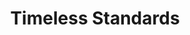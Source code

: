 ---
inv_num: 2011-079
add_credit:
url: 2011-079-timeless-standards
title: Timeless Standards
year: '2011'
display_year: '2011'
medium: Inkjet on canvas
dims: 56 x 40 inches
pitch: "​Scan of a Lacoste shirt"
ps:
live_url:
youtube:
related_code:
subheading:
download:
commission:
layout: things-i-made
---